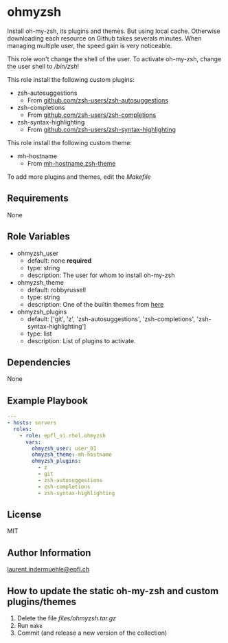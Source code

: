 ohmyzsh
=========

Install oh-my-zsh, its plugins and themes. But using local cache. Otherwise downloading each resource on Github takes severals minutes. When managing multiple user, the speed gain is very noticeable.

This role won't change the shell of the user. To activate oh-my-zsh, change the user shell to */bin/zsh*!

This role install the following custom plugins:

* zsh-autosuggestions
  * From [github.com/zsh-users/zsh-autosuggestions](https://github.com/zsh-users/zsh-autosuggestions)
* zsh-completions
  * From [github.com/zsh-users/zsh-completions](https://github.com/zsh-users/zsh-completions)
* zsh-syntax-highlighting
  * From [github.com/zsh-users/zsh-syntax-highlighting](https://github.com/zsh-users/zsh-syntax-highlighting)

This role install the following custom theme:

* mh-hostname
  * From [mh-hostname.zsh-theme](http://raw.githubusercontent.com/Honiix/oh-my-zsh/master/themes/mh-hostname.zsh-theme)

To add more plugins and themes, edit the *Makefile*


Requirements
------------

None


Role Variables
--------------

* ohmyzsh_user
  * default: none **required**
  * type: string
  * description: The user for whom to install oh-my-zsh
* ohmyzsh_theme
  * default: robbyrussell
  * type: string
  * description: One of the builtin themes from [here](https://github.com/ohmyzsh/ohmyzsh/wiki/Themes)
* ohmyzsh_plugins
  * default: ['git', 'z', 'zsh-autosuggestions', 'zsh-completions', 'zsh-syntax-highlighting']
  * type: list
  * description: List of plugins to activate.

Dependencies
------------

None

Example Playbook
----------------


```yaml
---
- hosts: servers
  roles:
    - role: epfl_si.rhel.ohmyzsh
      vars:
        ohmyzsh_user: user_01
        ohmyzsh_theme: mh-hostname
        ohmyzsh_plugins:
          - z
          - git
          - zsh-autosuggestions
          - zsh-completions
          - zsh-syntax-highlighting
```

License
-------

MIT

Author Information
------------------

laurent.indermuehle@epfl.ch


How to update the static oh-my-zsh and custom plugins/themes
------------------------------------------------------------

1. Delete the file *files/ohmyzsh.tar.gz*
1. Run `make`
1. Commit (and release a new version of the collection)
